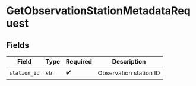 # GetObservationStationMetadataRequest


## Fields

| Field                  | Type                   | Required               | Description            |
| ---------------------- | ---------------------- | ---------------------- | ---------------------- |
| `station_id`           | *str*                  | :heavy_check_mark:     | Observation station ID |
